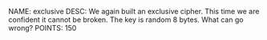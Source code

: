 NAME: exclusive
DESC: We again built an exclusive cipher. This time we are confident it cannot be broken. The key is random 8 bytes. What can go wrong?
POINTS: 150